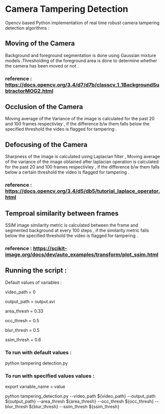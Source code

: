 # Camera Tampering Detection

Opencv based Python implementation of  real time robust camera tampering detection algorithms :

## Moving of the Camera 
    
Background and foreground segmentation is done using Gaussian mixture models .Thresholding of the foreground area is done to determine whether the camera has been moved or not .

### reference : https://docs.opencv.org/3.4/d7/d7b/classcv_1_1BackgroundSubtractorMOG2.html


## Occlusion of the Camera 

Moving average of the Variance of the image is calculated for the past 20 and 100 frames respectivley , if the difference b/w them falls below the specified threshold the video is flagged for tampering .


   
## Defocusing of the Camera 

Sharpness of the image is calculated using Laplacian filter , Moving average of the variance of the image obtained after laplacian operation is calculated for the past 20 and 100 frames respectivley , if the difference b/w them falls below a certain threshold the video is flagged for tampering .

### reference : https://docs.opencv.org/3.4/d5/db5/tutorial_laplace_operator.html

## Temproal similarity between frames 

SSIM image similarity metric is calculated between the frame and segmented background at every 100 steps , if the similarity metric falls below the specified threshold the video is flagged for tampering . 

### reference : https://scikit-image.org/docs/dev/auto_examples/transform/plot_ssim.html

## Running the script :
    

Default values of variables : 

video_path = 0 

output_path = output.avi

area_thresh = 0.33

occ_thresh = 0.5

blur_thresh = 0.5

ssim_thresh = 0.6 

### To run with default values :

python tampering detection.py

### To run with specified values values :

export variable_name = value

python tampering_detection.py --video_path ${video_path} --output_path ${output_path} --area_thresh ${area_thresh} --occ_thresh ${occ_thresh} --blur_thresh ${blur_thresh} --ssim_thresh ${ssim_thresh}

